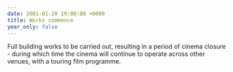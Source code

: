 ```yaml
---
date: 2001-01-20 19:00:00 +0000
title: Works commence
year_only: false
---
```

Full building works to be carried out, resulting in a period of cinema closure - during which time the cinema will continue to operate across other venues, with a touring film programme.